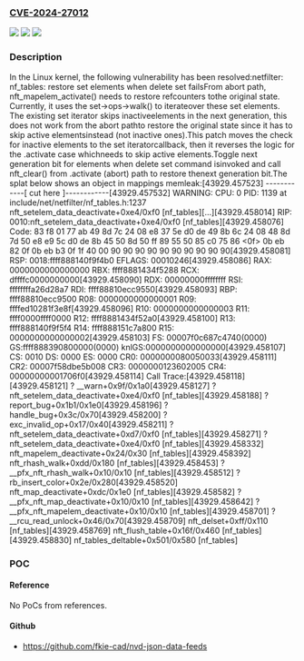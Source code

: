 ### [CVE-2024-27012](https://cve.mitre.org/cgi-bin/cvename.cgi?name=CVE-2024-27012)
![](https://img.shields.io/static/v1?label=Product&message=Linux&color=blue)
![](https://img.shields.io/static/v1?label=Version&message=628bd3e49cba1c066228e23d71a852c23e26da73%3C%2086658fc7414d4b9e25c2699d751034537503d637%20&color=brighgreen)
![](https://img.shields.io/static/v1?label=Vulnerability&message=n%2Fa&color=brighgreen)

### Description

In the Linux kernel, the following vulnerability has been resolved:netfilter: nf_tables: restore set elements when delete set failsFrom abort path, nft_mapelem_activate() needs to restore refcounters tothe original state. Currently, it uses the set->ops->walk() to iterateover these set elements. The existing set iterator skips inactiveelements in the next generation, this does not work from the abort pathto restore the original state since it has to skip active elementsinstead (not inactive ones).This patch moves the check for inactive elements to the set iteratorcallback, then it reverses the logic for the .activate case whichneeds to skip active elements.Toggle next generation bit for elements when delete set command isinvoked and call nft_clear() from .activate (abort) path to restore thenext generation bit.The splat below shows an object in mappings memleak:[43929.457523] ------------[ cut here ]------------[43929.457532] WARNING: CPU: 0 PID: 1139 at include/net/netfilter/nf_tables.h:1237 nft_setelem_data_deactivate+0xe4/0xf0 [nf_tables][...][43929.458014] RIP: 0010:nft_setelem_data_deactivate+0xe4/0xf0 [nf_tables][43929.458076] Code: 83 f8 01 77 ab 49 8d 7c 24 08 e8 37 5e d0 de 49 8b 6c 24 08 48 8d 7d 50 e8 e9 5c d0 de 8b 45 50 8d 50 ff 89 55 50 85 c0 75 86 <0f> 0b eb 82 0f 0b eb b3 0f 1f 40 00 90 90 90 90 90 90 90 90 90 90[43929.458081] RSP: 0018:ffff888140f9f4b0 EFLAGS: 00010246[43929.458086] RAX: 0000000000000000 RBX: ffff8881434f5288 RCX: dffffc0000000000[43929.458090] RDX: 00000000ffffffff RSI: ffffffffa26d28a7 RDI: ffff88810ecc9550[43929.458093] RBP: ffff88810ecc9500 R08: 0000000000000001 R09: ffffed10281f3e8f[43929.458096] R10: 0000000000000003 R11: ffff0000ffff0000 R12: ffff8881434f52a0[43929.458100] R13: ffff888140f9f5f4 R14: ffff888151c7a800 R15: 0000000000000002[43929.458103] FS:  00007f0c687c4740(0000) GS:ffff888390800000(0000) knlGS:0000000000000000[43929.458107] CS:  0010 DS: 0000 ES: 0000 CR0: 0000000080050033[43929.458111] CR2: 00007f58dbe5b008 CR3: 0000000123602005 CR4: 00000000001706f0[43929.458114] Call Trace:[43929.458118]  <TASK>[43929.458121]  ? __warn+0x9f/0x1a0[43929.458127]  ? nft_setelem_data_deactivate+0xe4/0xf0 [nf_tables][43929.458188]  ? report_bug+0x1b1/0x1e0[43929.458196]  ? handle_bug+0x3c/0x70[43929.458200]  ? exc_invalid_op+0x17/0x40[43929.458211]  ? nft_setelem_data_deactivate+0xd7/0xf0 [nf_tables][43929.458271]  ? nft_setelem_data_deactivate+0xe4/0xf0 [nf_tables][43929.458332]  nft_mapelem_deactivate+0x24/0x30 [nf_tables][43929.458392]  nft_rhash_walk+0xdd/0x180 [nf_tables][43929.458453]  ? __pfx_nft_rhash_walk+0x10/0x10 [nf_tables][43929.458512]  ? rb_insert_color+0x2e/0x280[43929.458520]  nft_map_deactivate+0xdc/0x1e0 [nf_tables][43929.458582]  ? __pfx_nft_map_deactivate+0x10/0x10 [nf_tables][43929.458642]  ? __pfx_nft_mapelem_deactivate+0x10/0x10 [nf_tables][43929.458701]  ? __rcu_read_unlock+0x46/0x70[43929.458709]  nft_delset+0xff/0x110 [nf_tables][43929.458769]  nft_flush_table+0x16f/0x460 [nf_tables][43929.458830]  nf_tables_deltable+0x501/0x580 [nf_tables]

### POC

#### Reference
No PoCs from references.

#### Github
- https://github.com/fkie-cad/nvd-json-data-feeds


